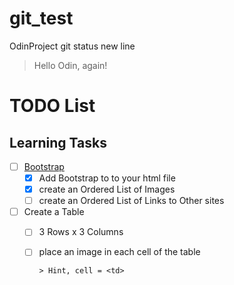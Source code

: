 # git_test
OdinProject
git status
new line
>Hello Odin, again!


# TODO List

## Learning Tasks

- [ ] [Bootstrap](https://getbootstrap.com/docs)
  - [x] Add Bootstrap to to your html file
  - [x] create an Ordered List of Images
  - [ ] create an Ordered List of Links to Other sites
- [ ] Create a Table
  - [ ] 3 Rows x 3 Columns
  - [ ] place an image in each cell of the table

        > Hint, cell = <td>
